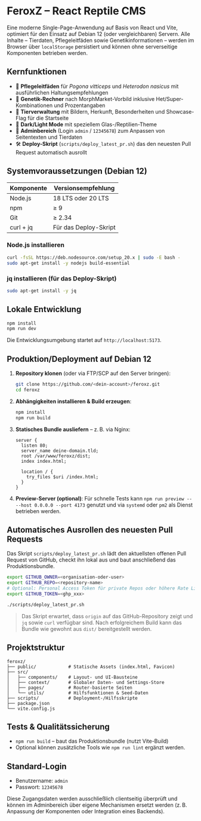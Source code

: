 # FeroxZ – React Reptile CMS

Eine moderne Single-Page-Anwendung auf Basis von React und Vite, optimiert für den Einsatz auf Debian 12 (oder vergleichbaren) Servern. Alle Inhalte – Tierdaten, Pflegeleitfäden sowie Genetikinformationen – werden im Browser über `localStorage` persistiert und können ohne serverseitige Komponenten betrieben werden.

## Kernfunktionen

- 🦎 **Pflegeleitfäden** für *Pogona vitticeps* und *Heterodon nasicus* mit ausführlichen Haltungsempfehlungen
- 🧬 **Genetik-Rechner** nach MorphMarket-Vorbild inklusive Het/Super-Kombinationen und Prozentangaben
- 📸 **Tierverwaltung** mit Bildern, Herkunft, Besonderheiten und Showcase-Flag für die Startseite
- 🎨 **Dark/Light Mode** mit speziellem Glas-/Reptilien-Theme
- 🔐 **Adminbereich** (Login `admin` / `12345678`) zum Anpassen von Seitentexten und Tierdaten
- 🛠️ **Deploy-Skript** (`scripts/deploy_latest_pr.sh`) das den neuesten Pull Request automatisch ausrollt

## Systemvoraussetzungen (Debian 12)

| Komponente | Versionsempfehlung |
| ---------- | ------------------ |
| Node.js    | 18 LTS oder 20 LTS |
| npm        | ≥ 9                |
| Git        | ≥ 2.34             |
| curl + jq  | Für das Deploy-Skript |

### Node.js installieren

```bash
curl -fsSL https://deb.nodesource.com/setup_20.x | sudo -E bash -
sudo apt-get install -y nodejs build-essential
```

### jq installieren (für das Deploy-Skript)

```bash
sudo apt-get install -y jq
```

## Lokale Entwicklung

```bash
npm install
npm run dev
```

Die Entwicklungsumgebung startet auf `http://localhost:5173`.

## Produktion/Deployment auf Debian 12

1. **Repository klonen** (oder via FTP/SCP auf den Server bringen):
   ```bash
   git clone https://github.com/<dein-account>/feroxz.git
   cd feroxz
   ```
2. **Abhängigkeiten installieren & Build erzeugen**:
   ```bash
   npm install
   npm run build
   ```
3. **Statisches Bundle ausliefern** – z. B. via Nginx:
   ```nginx
   server {
     listen 80;
     server_name deine-domain.tld;
     root /var/www/feroxz/dist;
     index index.html;

     location / {
       try_files $uri /index.html;
     }
   }
   ```
4. **Preview-Server (optional)**: Für schnelle Tests kann `npm run preview -- --host 0.0.0.0 --port 4173` genutzt und via `systemd` oder `pm2` als Dienst betrieben werden.

## Automatisches Ausrollen des neuesten Pull Requests

Das Skript `scripts/deploy_latest_pr.sh` lädt den aktuellsten offenen Pull Request von GitHub, checkt ihn lokal aus und baut anschließend das Produktionsbundle.

```bash
export GITHUB_OWNER=<organisation-oder-user>
export GITHUB_REPO=<repository-name>
# Optional: Personal Access Token für private Repos oder höhere Rate Limits
export GITHUB_TOKEN=<ghp_xxx>

./scripts/deploy_latest_pr.sh
```

> Das Skript erwartet, dass `origin` auf das GitHub-Repository zeigt und `jq` sowie `curl` verfügbar sind. Nach erfolgreichem Build kann das Bundle wie gewohnt aus `dist/` bereitgestellt werden.

## Projektstruktur

```
feroxz/
├── public/            # Statische Assets (index.html, Favicon)
├── src/
│   ├── components/    # Layout- und UI-Bausteine
│   ├── context/       # Globaler Daten- und Settings-Store
│   ├── pages/         # Router-basierte Seiten
│   └── utils/         # Hilfsfunktionen & Seed-Daten
├── scripts/           # Deployment-/Hilfsskripte
├── package.json
└── vite.config.js
```

## Tests & Qualitätssicherung

- `npm run build` – baut das Produktionsbundle (nutzt Vite-Build)
- Optional können zusätzliche Tools wie `npm run lint` ergänzt werden.

## Standard-Login

- Benutzername: `admin`
- Passwort: `12345678`

Diese Zugangsdaten werden ausschließlich clientseitig überprüft und können im Adminbereich über eigene Mechanismen ersetzt werden (z. B. Anpassung der Komponenten oder Integration eines Backends).
